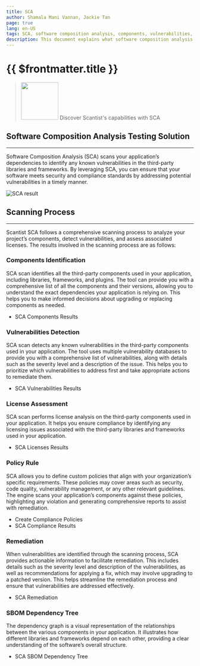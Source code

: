 ```yaml
---
title: SCA
author: Shamala Mani Vannan, Jackie Tan
page: true
lang: en-US
tags: SCA, software composition analysis, components, vulnerabilities, compliance
description: This document explains what software composition analysis is
---
```


<ClientOnly>

# {{ $frontmatter.title }}

> <img src="/images/Application-Security-Testing-Solution/SCA/SCA-logo.png" width=100 /> Discover Scantist's capabilities with SCA

## Software Composition Analysis Testing Solution

<hr class="thick" />

Software Composition Analysis (SCA) scans your application’s dependencies to identify any known vulnerabilities in the third-party libraries and frameworks. By leveraging SCA, you can ensure that your software meets security and compliance standards by addressing potential vulnerabilities in a timely manner.

![SCA result](/images/Application-Security-Testing-Solution/SCA/SCA-1.png)

## Scanning Process

<hr class="thick" />

Scantist SCA follows a comprehensive scanning process to analyze your project’s components, detect vulnerabilities, and assess associated licenses. The results involved in the scanning process are as follows:

### Components Identification

SCA scan identifies all the third-party components used in your application, including libraries, frameworks, and plugins. The tool can provide you with a comprehensive list of all the components and their versions, allowing you to understand the exact dependencies your application is relying on. This helps you to make informed decisions about upgrading or replacing components as needed.

- SCA Components Results

### Vulnerabilities Detection

SCA scan detects any known vulnerabilities in the third-party components used in your application. The tool uses multiple vulnerability databases to provide you with a comprehensive list of vulnerabilities, along with details such as the severity level and a description of the issue. This helps you to prioritize which vulnerabilities to address first and take appropriate actions to remediate them.

- SCA Vulnerabilities Results

### License Assessment

SCA scan performs license analysis on the third-party components used in your application. It helps you ensure compliance by identifying any licensing issues associated with the third-party libraries and frameworks used in your application.

- SCA Licenses Results

### Policy Rule

SCA allows you to define custom policies that align with your organization’s specific requirements. These policies may cover areas such as security, code quality, vulnerability management, or any other relevant guidelines. The engine scans your application’s components against these policies, highlighting any violation and generating comprehensive reports to assist with remediation.

- Create Compliance Policies
- SCA Compliance Results

### Remediation

When vulnerabilities are identified through the scanning process, SCA provides actionable information to facilitate remediation. This includes details such as the severity level and description of the vulnerabilities, as well as recommendations for applying a fix, which may involve upgrading to a patched version. This helps streamline the remediation process and ensure that vulnerabilities are addressed effectively.

- SCA Remediation

### SBOM Dependency Tree

The dependency graph is a visual representation of the relationships between the various components in your application. It illustrates how different libraries and frameworks depend on each other, providing a clear understanding of the software’s overall structure.

- SCA SBOM Dependency Tree

</ClientOnly>
